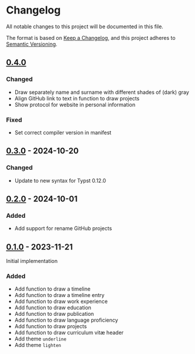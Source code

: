 # Changelog

All notable changes to this project will be documented in this file.

The format is based on [Keep a Changelog](https://keepachangelog.com/en/1.1.0/),
and this project adheres to [Semantic Versioning](https://semver.org/spec/v2.0.0.html).


## [0.4.0]

### Changed

- Draw separately name and surname with different shades of (dark) gray
- Align GitHub link to text in function to draw projects
- Show protocol for website in personal information

### Fixed

- Set correct compiler version in manifest


## [0.3.0] - 2024-10-20

### Changed

- Update to new syntax for Typst 0.12.0


## [0.2.0] - 2024-10-01

### Added

- Add support for rename GitHub projects


## [0.1.0] - 2023-11-21

Initial implementation

### Added

- Add function to draw a timeline
- Add function to draw a timeline entry
- Add function to draw work experience
- Add function to draw education
- Add function to draw publication
- Add function to draw language proficiency
- Add function to draw projects
- Add function to draw curriculum vitæ header
- Add theme `underline`
- Add theme `lighten`

[Unreleased]: https://git.claudiomattera.it/claudiomattera/typst-modern-cv/
[0.1.0]: https://git.claudiomattera.it/claudiomattera/typst-modern-cv/releases/tag/0.1.0
[0.2.0]: https://git.claudiomattera.it/claudiomattera/typst-modern-cv/releases/tag/0.2.0
[0.3.0]: https://git.claudiomattera.it/claudiomattera/typst-modern-cv/releases/tag/0.3.0
[0.4.0]: https://git.claudiomattera.it/claudiomattera/typst-modern-cv/releases/tag/0.4.0
